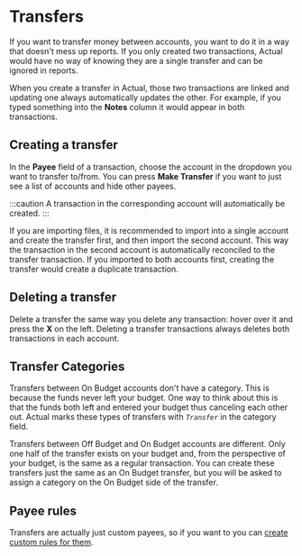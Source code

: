 # Transfers

If you want to transfer money between accounts, you want to do it in a way that doesn't mess up reports. If you only created two transactions, Actual would have no way of knowing they are a single transfer and can be ignored in reports.

When you create a transfer in Actual, those two transactions are linked and updating one always automatically updates the other. For example, if you typed something into the **Notes** column it would appear in both transactions.

## Creating a transfer

In the **Payee** field of a transaction, choose the account in the dropdown you want to transfer to/from. You can press **Make Transfer** if you want to just see a list of accounts and hide other payees.

:::caution
A transaction in the corresponding account will automatically be created.
:::

If you are importing files, it is recommended to import into a single account and create the transfer first, and then import the second account. This way the transaction in the second account is automatically reconciled to the transfer transaction. If you imported to both accounts first, creating the transfer would create a duplicate transaction.

## Deleting a transfer

Delete a transfer the same way you delete any transaction: hover over it and press the **X** on the left. Deleting a transfer transactions always deletes both transactions in each account.

## Transfer Categories

Transfers between On Budget accounts don't have a category.  This is because the funds never left your budget.  One way to think about this is that the funds both left and entered your budget thus canceling each other out. Actual marks these types of transfers with _`Transfer`_ in the category field.

Transfers between Off Budget and On Budget accounts are different.  Only one half of the transfer exists on your budget and, from the perspective of your budget, is the same as a regular transaction.  You can create these transfers just the same as an On Budget transfer, but you will be asked to assign a category on the On Budget side of the transfer.

## Payee rules

Transfers are actually just custom payees, so if you want to you can [create custom rules for them](./payees.md#transfer-payees).
